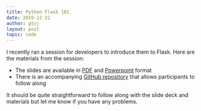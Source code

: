 ```yaml
---
title: Python Flask 101
date: 2019-12-22
author: gtvj
layout: post
topic: code
---
```


I recently ran a session for developers to introduce them to Flask. Here are the materials from the session: 

* The slides are available in [PDF](/content/introduction-to-flask.pdf) and [Powerpoint](/content/introduction-to-flask.pptx) format
* There is an accompanying [GitHub repository](https://github.com/nationalarchives/flask-101) that allows participants to follow along

It should be quite straightforward to follow along with the slide deck and materials but let me know if you have any problems. 
